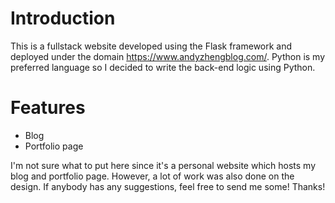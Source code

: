 # Introduction
This is a fullstack website developed using the Flask framework and deployed under the domain https://www.andyzhengblog.com/. Python is my preferred language so I decided to write the back-end logic using Python.

# Features
- Blog
- Portfolio page

I'm not sure what to put here since it's a personal website which hosts my blog and portfolio page. However, a lot of work was also done on the design. If anybody has any suggestions, feel free to send me some! Thanks!

